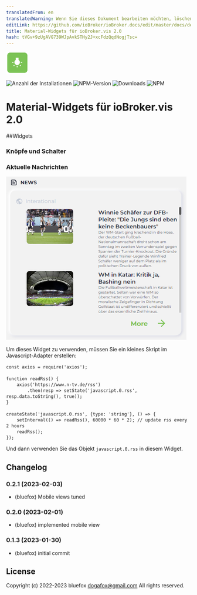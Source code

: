 ```yaml
---
translatedFrom: en
translatedWarning: Wenn Sie dieses Dokument bearbeiten möchten, löschen Sie bitte das Feld "translationsFrom". Andernfalls wird dieses Dokument automatisch erneut übersetzt
editLink: https://github.com/ioBroker/ioBroker.docs/edit/master/docs/de/adapterref/iobroker.vis-2-widgets-jaeger-design/README.md
title: Material-Widgets für ioBroker.vis 2.0
hash: tVGv+9zUgAVG739WJpAvkSTHy2J+xcFdzQqdNogjTsc=
---
```

![Logo](../../../en/adapterref/iobroker.vis-2-widgets-jaeger-design/admin/vis-2-widgets-jaeger-design.png)

![Anzahl der Installationen](http://iobroker.live/badges/vis-2-widgets-jaeger-design-stable.svg)
![NPM-Version](http://img.shields.io/npm/v/iobroker.vis-2-widgets-jaeger-design.svg)
![Downloads](https://img.shields.io/npm/dm/iobroker.vis-2-widgets-jaeger-design.svg)
![NPM](https://nodei.co/npm/iobroker.vis-2-widgets-jaeger-design.png?downloads=true)

# Material-Widgets für ioBroker.vis 2.0
##Widgets
### Knöpfe und Schalter
### Aktuelle Nachrichten
![Aktuelle Nachrichten](../../../en/adapterref/iobroker.vis-2-widgets-jaeger-design/img/news.png)

Um dieses Widget zu verwenden, müssen Sie ein kleines Skript im Javascript-Adapter erstellen:

```
const axios = require('axios');

function readRss() {
    axios('https://www.n-tv.de/rss')
        .then(resp => setState('javascript.0.rss', resp.data.toString(), true));
}

createState('javascript.0.rss', {type: 'string'}, () => {
    setInterval(() => readRss(), 60000 * 60 * 2); // update rss every 2 hours
    readRss();
});
```

Und dann verwenden Sie das Objekt `javascript.0.rss` in diesem Widget.

<!-- Platzhalter für die nächste Version (am Zeilenanfang):

### **IN ARBEIT** -->

## Changelog
### 0.2.1 (2023-02-03)
* (bluefox) Mobile views tuned

### 0.2.0 (2023-02-01)
* (bluefox) implemented mobile view

### 0.1.3 (2023-01-30)
* (bluefox) initial commit

## License
Copyright (c) 2022-2023 bluefox <dogafox@gmail.com>
All rights reserved.